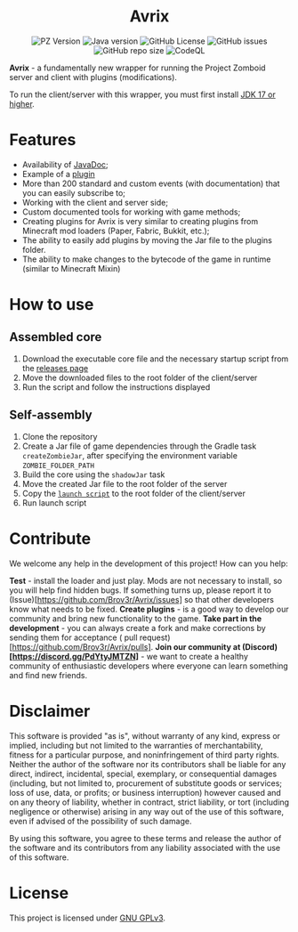 <div align="center">
    <h1>Avrix</h1>
</div>

<p align="center">
    <img alt="PZ Version" src="https://img.shields.io/badge/Project_Zomboid-41.78.16-blue">
    <img alt="Java version" src="https://img.shields.io/badge/Java-17-orange">
    <img alt="GitHub License" src="https://img.shields.io/github/license/Brov3r/Avrix">
    <img alt="GitHub issues" src="https://img.shields.io/github/issues-raw/Brov3r/Avrix">
    <img alt="GitHub repo size" src="https://img.shields.io/github/repo-size/Brov3r/Avrix">
    <img alt="CodeQL" src="https://github.com/Brov3r/Avrix/actions/workflows/codeql.yml/badge.svg">
</p>

**Avrix** - a fundamentally new wrapper for running the Project Zomboid server and client with plugins (modifications).

To run the client/server with this wrapper, you must first
install [JDK 17 or higher](https://www.oracle.com/java/technologies/downloads/).

# Features

- Availability of [JavaDoc](https://brov3r.github.io/Avrix/);
- Example of a [plugin](https://github.com/Brov3r/Avrix/tree/main/example-plugin)
- More than 200 standard and custom events (with documentation) that you can easily subscribe to;
- Working with the client and server side;
- Custom documented tools for working with game methods;
- Creating plugins for Avrix is very similar to creating plugins from Minecraft mod loaders (Paper, Fabric, Bukkit,
  etc.);
- The ability to easily add plugins by moving the Jar file to the plugins folder.
- The ability to make changes to the bytecode of the game in runtime (similar to Minecraft Mixin)

# How to use

## Assembled core

1) Download the executable core file and the necessary startup script from
   the [releases page](https://github.com/Brov3r/Avrix/releases )
2) Move the downloaded files to the root folder of the client/server
3) Run the script and follow the instructions displayed

## Self-assembly

1) Clone the repository
2) Create a Jar file of game dependencies through the Gradle task `createZombieJar`, after specifying the environment
   variable `ZOMBIE_FOLDER_PATH`
3) Build the core using the `shadowJar` task
4) Move the created Jar file to the root folder of the server
5) Copy the [`launch script`](./scripts) to the root folder of the client/server
6) Run launch script

# Contribute

We welcome any help in the development of this project! How can you help:

**Test** - install the loader and just play. Mods are not necessary to install, so you will help find hidden bugs. If
something turns up, please report it to (Issue)[https://github.com/Brov3r/Avrix/issues] so that other developers know
what needs to be fixed.
**Create plugins** - is a good way to develop our community and bring new functionality to the game.
**Take part in the development** - you can always create a fork and make corrections by sending them for acceptance (
pull request)[https://github.com/Brov3r/Avrix/pulls].
**Join our community at (Discord)[https://discord.gg/PdYtyJMTZN]** - we want to create a healthy community of
enthusiastic developers where everyone can learn something and find new friends.

# Disclaimer

This software is provided "as is", without warranty of any kind, express or implied, including but not limited to the
warranties of merchantability, fitness for a particular purpose, and noninfringement of third party rights. Neither the
author of the software nor its contributors shall be liable for any direct, indirect, incidental, special, exemplary, or
consequential damages (including, but not limited to, procurement of substitute goods or services; loss of use, data, or
profits; or business interruption) however caused and on any theory of liability, whether in contract, strict liability,
or tort (including negligence or otherwise) arising in any way out of the use of this software, even if advised of the
possibility of such damage.

By using this software, you agree to these terms and release the author of the software and its contributors from any
liability associated with the use of this software.

# License

This project is licensed under [GNU GPLv3](./LICENSE).